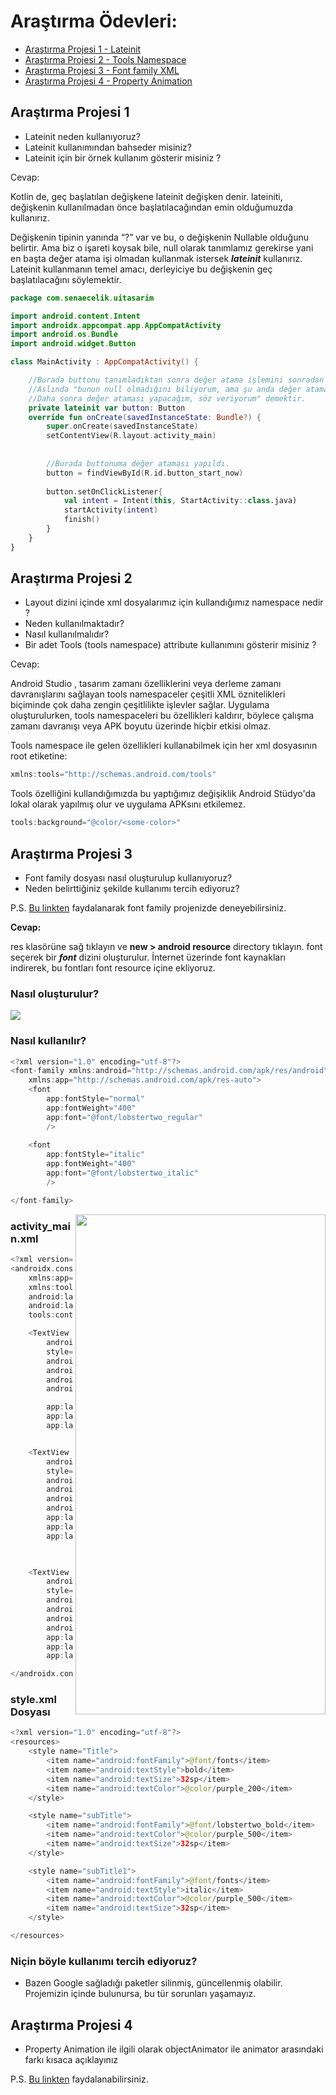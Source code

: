 # Araştırma Ödevleri:

- [Araştırma Projesi 1 - Lateinit](#1)
- [Araştırma Projesi 2 - Tools Namespace](#2)
- [Araştırma Projesi 3 - Font family XML](#3)
- [Araştırma Projesi 4 - Property Animation](#4)


## <a name="1"></a> Araştırma Projesi 1

- Lateinit neden kullanıyoruz?
- Lateinit kullanımından bahseder misiniz?
- Lateinit için bir örnek kullanım gösterir misiniz ?


Cevap: 

Kotlin de, geç başlatılan değişkene lateinit değişken denir. lateiniti, değişkenin kullanılmadan önce başlatılacağından emin olduğumuzda kullanırız.

Değişkenin tipinin yanında “?” var ve bu, o değişkenin Nullable olduğunu belirtir. Ama biz o işareti koysak bile, null olarak tanımlamız gerekirse yani en başta değer atama işi olmadan kullanmak istersek ***lateinit*** kullanırız. Lateinit kullanmanın temel amacı, derleyiciye bu değişkenin geç başlatılacağını söylemektir.



```kotlin
package com.senaecelik.uitasarim

import android.content.Intent
import androidx.appcompat.app.AppCompatActivity
import android.os.Bundle
import android.widget.Button

class MainActivity : AppCompatActivity() {

    //Burada buttonu tanımladıktan sonra değer atama işlemini sonradan yapacağımızı söylüyoruz.
    //Aslında "bunun null olmadığını biliyorum, ama şu anda değer atamak istemiyorum.
    //Daha sonra değer ataması yapacağım, söz veriyorum" demektir.
    private lateinit var button: Button
    override fun onCreate(savedInstanceState: Bundle?) {
        super.onCreate(savedInstanceState)
        setContentView(R.layout.activity_main)
        
        
        //Burada buttonuma değer ataması yapıldı.
        button = findViewById(R.id.button_start_now)
        
        button.setOnClickListener{
            val intent = Intent(this, StartActivity::class.java)
            startActivity(intent)
            finish()
        }
    }
}
```


## <a name="2"></a> Araştırma Projesi 2


- Layout dizini içinde xml dosyalarımız için kullandığımız namespace nedir ?
- Neden kullanılmaktadır?
- Nasıl kullanılmalıdır?
- Bir adet Tools (tools namespace) attribute kullanımını gösterir misiniz ? 

Cevap: 

Android Studio , tasarım zamanı özelliklerini veya derleme zamanı davranışlarını sağlayan tools namespaceler çeşitli XML öznitelikleri biçiminde çok daha zengin çeşitlilikte işlevler sağlar. Uygulama  oluşturulurken, tools namespaceleri bu özellikleri kaldırır, böylece çalışma zamanı davranışı veya APK
boyutu üzerinde hiçbir etkisi olmaz. 

Tools namespace ile gelen özellikleri kullanabilmek için her xml dosyasının root etiketine:

```kotlin
xmlns:tools="http://schemas.android.com/tools"
```

Tools özelliğini kullandığımızda bu yaptığımız değişiklik Android Stüdyo'da lokal olarak yapılmış olur ve uygulama APKsını etkilemez.

```kotlin
tools:background="@color/<some-color>"
```
## <a name="3"></a> Araştırma Projesi 3

- Font family dosyası nasıl oluşturulup kullanıyoruz?
- Neden belirttiğiniz şekilde kullanımı tercih ediyoruz?

P.S. [Bu linkten](https://developer.android.com/guide/topics/ui/look-and-feel/fonts-in-xml ) faydalanarak font family projenizde deneyebilirsiniz.

**Cevap:**

res klasörüne sağ tıklayın ve **new > android resource** directory tıklayın. font seçerek bir ***font*** dizini oluşturulur. İnternet üzerinde font kaynakları indirerek, bu fontları font resource içine ekliyoruz. 

### Nasıl oluşturulur?

<img align="center" src="https://user-images.githubusercontent.com/48855691/163952320-cb57f674-72ba-4a1c-b4c8-e7928eae239c.gif">

### Nasıl kullanılır?
```kotlin
<?xml version="1.0" encoding="utf-8"?>
<font-family xmlns:android="http://schemas.android.com/apk/res/android"
    xmlns:app="http://schemas.android.com/apk/res-auto">
    <font
        app:fontStyle="normal"
        app:fontWeight="400"
        app:font="@font/lobstertwo_regular"
        />
  
    <font
        app:fontStyle="italic"
        app:fontWeight="400"
        app:font="@font/lobstertwo_italic"
        />

</font-family>
```



<img align="right" width="400" height="800" src="https://user-images.githubusercontent.com/48855691/163959897-bc452eef-0a86-4f59-a5d9-0f13856834d9.png">

### activity_main.xml

```kotlin
<?xml version="1.0" encoding="utf-8"?>
<androidx.constraintlayout.widget.ConstraintLayout xmlns:android="http://schemas.android.com/apk/res/android"
    xmlns:app="http://schemas.android.com/apk/res-auto"
    xmlns:tools="http://schemas.android.com/tools"
    android:layout_width="match_parent"
    android:layout_height="match_parent"
    tools:context=".MainActivity">

    <TextView
        android:id="@+id/textView1"
        style="@style/Title"
        android:layout_width="wrap_content"
        android:layout_height="wrap_content"
        android:layout_marginTop="200dp"
        android:text="@string/title"

        app:layout_constraintLeft_toLeftOf="parent"
        app:layout_constraintRight_toRightOf="parent"
        app:layout_constraintTop_toTopOf="parent" />


    <TextView
        android:id="@+id/textView2"
        style="@style/subTitle"
        android:layout_width="wrap_content"
        android:layout_height="wrap_content"
        android:text="@string/subTitle"
        android:layout_marginTop="32dp"
        app:layout_constraintEnd_toEndOf="parent"
        app:layout_constraintStart_toStartOf="parent"
        app:layout_constraintTop_toBottomOf="@+id/textView1" />

 

    <TextView
        android:id="@+id/textView3"
        style="@style/subTitle1"
        android:layout_width="wrap_content"
        android:layout_height="wrap_content"
        android:text="@string/subTitle1"
        android:layout_marginTop="32dp"
        app:layout_constraintEnd_toEndOf="parent"
        app:layout_constraintStart_toStartOf="parent"
        app:layout_constraintTop_toBottomOf="@+id/textView2" />

</androidx.constraintlayout.widget.ConstraintLayout>
```
### style.xml Dosyası


```kotlin
<?xml version="1.0" encoding="utf-8"?>
<resources>
    <style name="Title">
        <item name="android:fontFamily">@font/fonts</item>
        <item name="android:textStyle">bold</item>
        <item name="android:textSize">32sp</item>
        <item name="android:textColor">@color/purple_200</item>
    </style>

    <style name="subTitle">
        <item name="android:fontFamily">@font/lobstertwo_bold</item>
        <item name="android:textColor">@color/purple_500</item>
        <item name="android:textSize">32sp</item>
    </style>

    <style name="subTitle1">
        <item name="android:fontFamily">@font/fonts</item>
        <item name="android:textStyle">italic</item>
        <item name="android:textColor">@color/purple_500</item>
        <item name="android:textSize">32sp</item>
    </style>

</resources>
```

### Niçin böyle kullanımı tercih ediyoruz? 
- Bazen Google sağladığı paketler silinmiş, güncellenmiş olabilir. Projemizin içinde bulunursa, bu tür sorunları yaşamayız.



## <a name="4"></a> Araştırma Projesi 4

- Property Animation ile ilgili olarak objectAnimator ile animator arasındaki farkı kısaca açıklayınız

P.S. [Bu linkten](https://developer.android.com/guide/topics/resources/animation-resource#Property) faydalanabilirsiniz.

